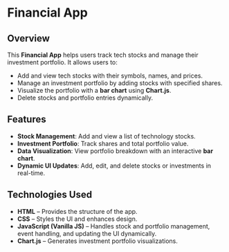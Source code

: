 # Financial App

## Overview
This **Financial App** helps users track tech stocks and manage their investment portfolio. It allows users to:
- Add and view tech stocks with their symbols, names, and prices.
- Manage an investment portfolio by adding stocks with specified shares.
- Visualize the portfolio with a **bar chart** using **Chart.js**.
- Delete stocks and portfolio entries dynamically.

## Features
- **Stock Management**: Add and view a list of technology stocks.
- **Investment Portfolio**: Track shares and total portfolio value.
- **Data Visualization**: View portfolio breakdown with an interactive **bar chart**.
- **Dynamic UI Updates**: Add, edit, and delete stocks or investments in real-time.

## Technologies Used
- **HTML** – Provides the structure of the app.
- **CSS** – Styles the UI and enhances design.
- **JavaScript (Vanilla JS)** – Handles stock and portfolio management, event handling, and updating the UI dynamically.
- **Chart.js** – Generates investment portfolio visualizations.
